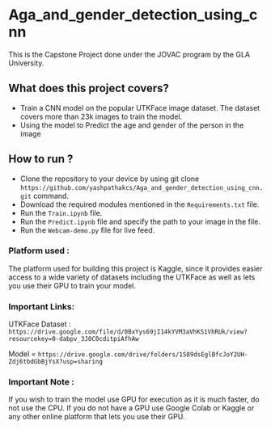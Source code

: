 # Aga_and_gender_detection_using_cnn
 This is the Capstone Project done under the JOVAC program by the GLA University. 

## What does this project covers?

* Train a CNN model on the popular UTKFace image dataset. The dataset covers more than 23k images to train the model.
* Using the model to Predict the age and gender of the person in the image

## How to run ?

* Clone the repository to your device by using git clone ```https://github.com/yashpathakcs/Aga_and_gender_detection_using_cnn.git``` command.
* Download the required modules mentioned in the ``Requirements.txt`` file.
* Run the ``Train.ipynb`` file.
* Run the ``Predict.ipynb`` file and specify the path to your image in the file.
* Run the ``Webcam-demo.py`` file for live feed.

### Platform used :

The platform used for building this project is Kaggle, since it provides easier access to a wide variety of datasets including the UTKFace as well as lets you use their GPU to train your model.

### Important Links:

UTKFace Dataset : ```https://drive.google.com/file/d/0BxYys69jI14kYVM3aVhKS1VhRUk/view?resourcekey=0-dabpv_3J0C0cditpiAfhAw```

Model = ```https://drive.google.com/drive/folders/1S89dsEglBfcJoY2UH-Zdj6tbdGbBjYsX?usp=sharing```

### Important Note :
If you wish to train the model use GPU for execution as it is much faster, do not use the CPU. 
If you do not have a GPU use Google Colab or Kaggle or any other online platform that lets you use their GPU.

